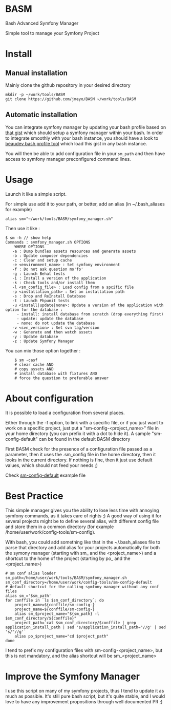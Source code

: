 BASM
====

Bash Advanced Symfony Manager

Simple tool to manage your Symfony Project

Install
=======

## Manual installation

Mainly clone the github repository in your desired directory

    mkdir -p ~/work/tools/BASM
    git clone https://github.com/jmeyo/BASM ~/work/tools/BASM

## Automatic installation

You can integrate symfony manager by updating your bash profile based on [that gist](https://gist.github.com/jmeyo/9514322) which should setup a symfony manager within your bash. In order to integrate smoothly with your bash instance, you should have a look to [beaudev bash profile tool](https://github.com/beaudev/bash-profile) which load this gist in any bash instance.

You will then be able to add configuration  file in your `sm_path` and then have access to symfony manager preconfigured command lines.


Usage
=====
Launch it like a simple script.

For simple use add it to your path, or better, add an alias (in ~/.bash_aliases for example)

    alias sm="~/work/tools/BASM/symfony_manager.sh"

Then use it like :

	$ sm -h // show help
	Commands : symfony_manager.sh OPTIONS
        WHERE OPTIONS
	   -a : Dump bundles assets resources and generate assets
	   -b : Update composer dependencies
	   -c : Clear and setup cache
	   -e <environment_name> : Set symfony environment
	   -f : Do not ask question mo'fo'
	   -g : Launch Behat tests
	   -i : Install a version of the application
	   -k : Check tools and/or install them
	   -l <sm_config_file> : Load config from a spcific file
	   -p <installation_path> : Set an installation path
	   -s : Drop and ReInstall Database
	   -t : Launch Phpunit tests
	   -u <install|update|none>: Update a version of the application with option for the database : 
		 - install: install database from scratch (drop everything first)
		 - update: update the database
		 - none: do not update the database
	   -v <svn_version> : Set svn tag/version
	   -w : Generate and then watch assets
	   -y : Update database
	   -z : Update Symfony Manager
       

You can mix those option together :

```{bash}
	$ sm -casf 
	# clear cache AND 
	# copy assets AND
	# install database with fixtures AND 
	# force the question to preferable answer
```

About configuration
===================

It is possible to load a configuration from several places. 

Either through the -f option, to link with a specific file, or if you just want to work on a specific project, just put a "sm-config-<project_name>" file in your home directory (you can prefix it with a dot to hide it). A sample "sm-config-default" can be found in the default BASM directory

First BASM check for the presence of a configuration file passed as a parameter, then it uses the .sm_config file in the home directory, then it looks in the current directory. If nothing is fine, then it just use default values, which should not feed your needs ;)

Check [sm-config-default](https://github.com/jmeyo/BASM/blob/master/sm-config-default) example file

Best Practice
=============

This simple manager gives you the ability to lose less time with annoying symfony commands, as it takes care of rights ;)
A good way of using it for several projects might be to define several alias, with different config file and store them in a common directory (for example /home/user/work/config-tools/sm-config). 

With bash, you could add something like that in the ~/.bash_aliases file to parse that directory and add alias for your projects automatically for both the symony manager (starting with sm_ and the <project_name>) and a shortcut to the home of the project (starting by po_ and the <project_name>)

	# sm conf alias loader
	sm_path=/home/user/work/tools/BASM/symfony_manager.sh
	sm_conf_directory=/home/user/work/config-tools/sm-config-default
	# default shortcut for the calling symfony manager without any conf files
	alias sm_='$sm_path'
	for conffile in `ls $sm_conf_directory`; do
		project_name=${conffile/sm-config-}
		project_name=${conffile/sm-config-} 
		alias sm_$project_name="${sm_path} -l $sm_conf_directory/${conffile}"
		project_path=`cat $sm_conf_directory/$conffile | grep application_install_path | sed 's/application_install_path="//g' | sed 's/"//g'`
		alias po_$project_name="cd $project_path"
	done
	
I tend to prefix my configuration files with sm-config-<project_name>, but this is not mandatory, and the alias shortcut will be sm_<project_name> <OPTIONS>


Improve the Symfony Manager
===========================

I use this script on many of my symfony projects, thus I tend to update it as much as possible. It's still pure bash script, but it's quite stable, and I would love to have any improvement propositions through well documented PR ;)
